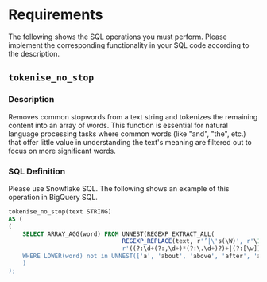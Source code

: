 # Requirements

The following shows the SQL operations you must perform. Please implement the corresponding functionality in your SQL code according to the description.

## `tokenise_no_stop`

### Description
Removes common stopwords from a text string and tokenizes the remaining content into an array of words. This function is essential for natural language processing tasks where common words (like "and", "the", etc.) that offer little value in understanding the text's meaning are filtered out to focus on more significant words.

### SQL Definition

Please use Snowflake SQL. The following shows an example of this operation in BigQuery SQL.

```sql
tokenise_no_stop(text STRING)
AS (
(
    SELECT ARRAY_AGG(word) FROM UNNEST(REGEXP_EXTRACT_ALL(
                                REGEXP_REPLACE(text, r'’|\'s(\W)', r'\1'),
                                r'((?:\d+(?:,\d+)*(?:\.\d+)?)+|(?:[\w])+)')) AS word
    WHERE LOWER(word) not in UNNEST(['a', 'about', 'above', 'after', 'again', 'against', 'ain', 'all', 'am', 'an', 'and', 'any', 'are', 'aren', 'arent', 'as', 'at', 'be', 'because', 'been', 'before', 'being', 'below', 'between', 'both', 'but', 'by', 'can', 'couldn', 'couldnt', 'd', 'did', 'didn', 'didnt', 'do', 'does', 'doesn', 'doesnt', 'doing', 'don', 'dont', 'down', 'during', 'each', 'few', 'for', 'from', 'further', 'had', 'hadn', 'hadnt', 'has', 'hasn', 'hasnt', 'have', 'haven', 'havent', 'having', 'he', 'her', 'here', 'hers', 'herself', 'him', 'himself', 'his', 'how', 'i', 'if', 'in', 'into', 'is', 'isn', 'isnt', 'it', 'its', 'itself', 'just', 'll', 'm', 'ma', 'me', 'mightn', 'mightnt', 'more', 'most', 'mustn', 'mustnt', 'my', 'myself', 'needn', 'neednt', 'no', 'nor', 'not', 'now', 'o', 'of', 'off', 'on', 'once', 'only', 'or', 'other', 'our', 'ours', 'ourselves', 'out', 'over', 'own', 're', 's', 'same', 'shan', 'shant', 'she', 'shes', 'should', 'shouldn', 'shouldnt', 'shouldve', 'so', 'some', 'such', 't', 'than', 'that', 'thatll', 'the', 'their', 'theirs', 'them', 'themselves', 'then', 'there', 'these', 'they', 'this', 'those', 'through', 'to', 'too', 'under', 'until', 'up', 've', 'very', 'was', 'wasn', 'wasnt', 'we', 'were', 'weren', 'werent', 'what', 'when', 'where', 'which', 'while', 'who', 'whom', 'why', 'will', 'with', 'won', 'wont', 'wouldn', 'wouldnt', 'y', 'you', 'youd', 'youll', 'your', 'youre', 'yours', 'yourself', 'yourselves', 'youve'])
    )
);
```
